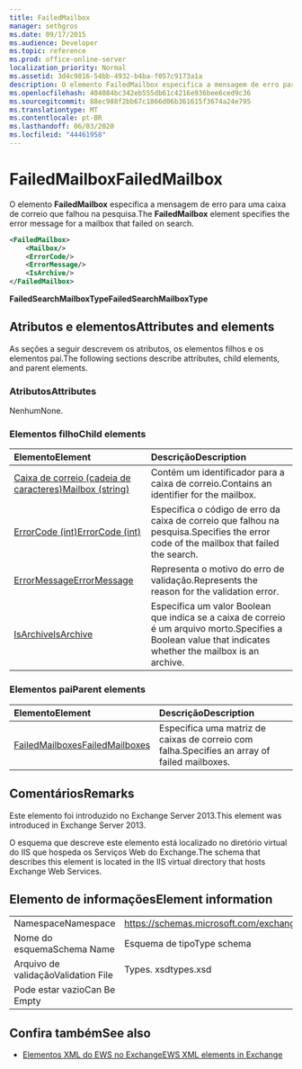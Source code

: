 ```yaml
---
title: FailedMailbox
manager: sethgros
ms.date: 09/17/2015
ms.audience: Developer
ms.topic: reference
ms.prod: office-online-server
localization_priority: Normal
ms.assetid: 3d4c9816-54bb-4932-b4ba-f057c9173a1a
description: O elemento FailedMailbox especifica a mensagem de erro para uma caixa de correio que falhou na pesquisa.
ms.openlocfilehash: 404084bc342eb555db61c4216e936bee6ced9c36
ms.sourcegitcommit: 88ec988f2bb67c1866d06b361615f3674a24e795
ms.translationtype: MT
ms.contentlocale: pt-BR
ms.lasthandoff: 06/03/2020
ms.locfileid: "44461958"
---
```

# <a name="failedmailbox"></a><span data-ttu-id="bf24f-103">FailedMailbox</span><span class="sxs-lookup"><span data-stu-id="bf24f-103">FailedMailbox</span></span>

<span data-ttu-id="bf24f-104">O elemento **FailedMailbox** especifica a mensagem de erro para uma caixa de correio que falhou na pesquisa.</span><span class="sxs-lookup"><span data-stu-id="bf24f-104">The **FailedMailbox** element specifies the error message for a mailbox that failed on search.</span></span> 
  
```XML
<FailedMailbox>
    <Mailbox/>
    <ErrorCode/>
    <ErrorMessage/>
    <IsArchive/>
</FailedMailbox>
```

 <span data-ttu-id="bf24f-105">**FailedSearchMailboxType**</span><span class="sxs-lookup"><span data-stu-id="bf24f-105">**FailedSearchMailboxType**</span></span>
## <a name="attributes-and-elements"></a><span data-ttu-id="bf24f-106">Atributos e elementos</span><span class="sxs-lookup"><span data-stu-id="bf24f-106">Attributes and elements</span></span>

<span data-ttu-id="bf24f-107">As seções a seguir descrevem os atributos, os elementos filhos e os elementos pai.</span><span class="sxs-lookup"><span data-stu-id="bf24f-107">The following sections describe attributes, child elements, and parent elements.</span></span>
  
### <a name="attributes"></a><span data-ttu-id="bf24f-108">Atributos</span><span class="sxs-lookup"><span data-stu-id="bf24f-108">Attributes</span></span>

<span data-ttu-id="bf24f-109">Nenhum</span><span class="sxs-lookup"><span data-stu-id="bf24f-109">None.</span></span>
  
### <a name="child-elements"></a><span data-ttu-id="bf24f-110">Elementos filho</span><span class="sxs-lookup"><span data-stu-id="bf24f-110">Child elements</span></span>

|<span data-ttu-id="bf24f-111">**Elemento**</span><span class="sxs-lookup"><span data-stu-id="bf24f-111">**Element**</span></span>|<span data-ttu-id="bf24f-112">**Descrição**</span><span class="sxs-lookup"><span data-stu-id="bf24f-112">**Description**</span></span>|
|:-----|:-----|
|[<span data-ttu-id="bf24f-113">Caixa de correio (cadeia de caracteres)</span><span class="sxs-lookup"><span data-stu-id="bf24f-113">Mailbox (string)</span></span>](mailbox-string.md) <br/> |<span data-ttu-id="bf24f-114">Contém um identificador para a caixa de correio.</span><span class="sxs-lookup"><span data-stu-id="bf24f-114">Contains an identifier for the mailbox.</span></span>  <br/> |
|[<span data-ttu-id="bf24f-115">ErrorCode (int)</span><span class="sxs-lookup"><span data-stu-id="bf24f-115">ErrorCode (int)</span></span>](errorcode-int.md) <br/> |<span data-ttu-id="bf24f-116">Especifica o código de erro da caixa de correio que falhou na pesquisa.</span><span class="sxs-lookup"><span data-stu-id="bf24f-116">Specifies the error code of the mailbox that failed the search.</span></span>  <br/> |
|[<span data-ttu-id="bf24f-117">ErrorMessage</span><span class="sxs-lookup"><span data-stu-id="bf24f-117">ErrorMessage</span></span>](errormessage.md) <br/> |<span data-ttu-id="bf24f-118">Representa o motivo do erro de validação.</span><span class="sxs-lookup"><span data-stu-id="bf24f-118">Represents the reason for the validation error.</span></span>  <br/> |
|[<span data-ttu-id="bf24f-119">IsArchive</span><span class="sxs-lookup"><span data-stu-id="bf24f-119">IsArchive</span></span>](isarchive.md) <br/> |<span data-ttu-id="bf24f-120">Especifica um valor Boolean que indica se a caixa de correio é um arquivo morto.</span><span class="sxs-lookup"><span data-stu-id="bf24f-120">Specifies a Boolean value that indicates whether the mailbox is an archive.</span></span>  <br/> |
   
### <a name="parent-elements"></a><span data-ttu-id="bf24f-121">Elementos pai</span><span class="sxs-lookup"><span data-stu-id="bf24f-121">Parent elements</span></span>

|<span data-ttu-id="bf24f-122">**Elemento**</span><span class="sxs-lookup"><span data-stu-id="bf24f-122">**Element**</span></span>|<span data-ttu-id="bf24f-123">**Descrição**</span><span class="sxs-lookup"><span data-stu-id="bf24f-123">**Description**</span></span>|
|:-----|:-----|
|[<span data-ttu-id="bf24f-124">FailedMailboxes</span><span class="sxs-lookup"><span data-stu-id="bf24f-124">FailedMailboxes</span></span>](failedmailboxes.md) <br/> |<span data-ttu-id="bf24f-125">Especifica uma matriz de caixas de correio com falha.</span><span class="sxs-lookup"><span data-stu-id="bf24f-125">Specifies an array of failed mailboxes.</span></span>  <br/> |
   
## <a name="remarks"></a><span data-ttu-id="bf24f-126">Comentários</span><span class="sxs-lookup"><span data-stu-id="bf24f-126">Remarks</span></span>

<span data-ttu-id="bf24f-127">Este elemento foi introduzido no Exchange Server 2013.</span><span class="sxs-lookup"><span data-stu-id="bf24f-127">This element was introduced in Exchange Server 2013.</span></span>
  
<span data-ttu-id="bf24f-128">O esquema que descreve este elemento está localizado no diretório virtual do IIS que hospeda os Serviços Web do Exchange.</span><span class="sxs-lookup"><span data-stu-id="bf24f-128">The schema that describes this element is located in the IIS virtual directory that hosts Exchange Web Services.</span></span>
  
## <a name="element-information"></a><span data-ttu-id="bf24f-129">Elemento de informações</span><span class="sxs-lookup"><span data-stu-id="bf24f-129">Element information</span></span>

|||
|:-----|:-----|
|<span data-ttu-id="bf24f-130">Namespace</span><span class="sxs-lookup"><span data-stu-id="bf24f-130">Namespace</span></span>  <br/> |https://schemas.microsoft.com/exchange/services/2006/types  <br/> |
|<span data-ttu-id="bf24f-131">Nome do esquema</span><span class="sxs-lookup"><span data-stu-id="bf24f-131">Schema Name</span></span>  <br/> |<span data-ttu-id="bf24f-132">Esquema de tipo</span><span class="sxs-lookup"><span data-stu-id="bf24f-132">Type schema</span></span>  <br/> |
|<span data-ttu-id="bf24f-133">Arquivo de validação</span><span class="sxs-lookup"><span data-stu-id="bf24f-133">Validation File</span></span>  <br/> |<span data-ttu-id="bf24f-134">Types. xsd</span><span class="sxs-lookup"><span data-stu-id="bf24f-134">types.xsd</span></span>  <br/> |
|<span data-ttu-id="bf24f-135">Pode estar vazio</span><span class="sxs-lookup"><span data-stu-id="bf24f-135">Can Be Empty</span></span>  <br/> ||
   
## <a name="see-also"></a><span data-ttu-id="bf24f-136">Confira também</span><span class="sxs-lookup"><span data-stu-id="bf24f-136">See also</span></span>



- [<span data-ttu-id="bf24f-137">Elementos XML do EWS no Exchange</span><span class="sxs-lookup"><span data-stu-id="bf24f-137">EWS XML elements in Exchange</span></span>](ews-xml-elements-in-exchange.md)

